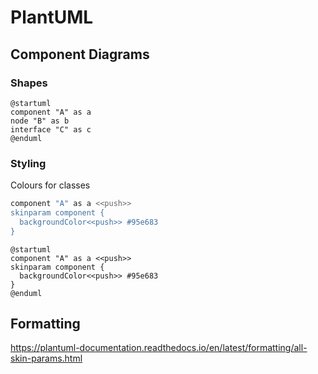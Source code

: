 
# PlantUML

## Component Diagrams

### Shapes
```puml
@startuml
component "A" as a
node "B" as b
interface "C" as c
@enduml
```

### Styling
Colours for classes
```sh
component "A" as a <<push>>
skinparam component {
  backgroundColor<<push>> #95e683
}
```
```puml
@startuml
component "A" as a <<push>>
skinparam component {
  backgroundColor<<push>> #95e683
}
@enduml
```

## Formatting
https://plantuml-documentation.readthedocs.io/en/latest/formatting/all-skin-params.html
